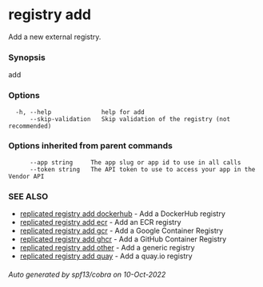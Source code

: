 # registry add

Add a new external registry.

### Synopsis

add

### Options

```
  -h, --help              help for add
      --skip-validation   Skip validation of the registry (not recommended)
```

### Options inherited from parent commands

```
      --app string     The app slug or app id to use in all calls
      --token string   The API token to use to access your app in the Vendor API
```

### SEE ALSO

* [replicated registry add dockerhub](replicated-cli-registry-add-dockerhub.md)	 - Add a DockerHub registry
* [replicated registry add ecr](replicated-cli-registry-add-ecr.md)	 - Add an ECR registry
* [replicated registry add gcr](replicated-cli-registry-add-gcr.md)	 - Add a Google Container Registry
* [replicated registry add ghcr](replicated-cli-registry-add-ghcr.md)	 - Add a GitHub Container Registry
* [replicated registry add other](replicated-cli-registry-add-other.md)	 - Add a generic registry
* [replicated registry add quay](replicated-cli-registry-add-quay.md)	 - Add a quay.io registry

###### Auto generated by spf13/cobra on 10-Oct-2022
